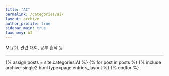 ```yaml
---
title: "AI"
permalink: /categories/ai/
layout: archive
author_profile: true
sidebar_main: true
taxonomy: AI
---
```


ML/DL 관련 대회, 공부 흔적 등

--------

{% assign posts = site.categories.AI %}
{% for post in posts %} {% include archive-single2.html type=page.entries_layout %} {% endfor %}
